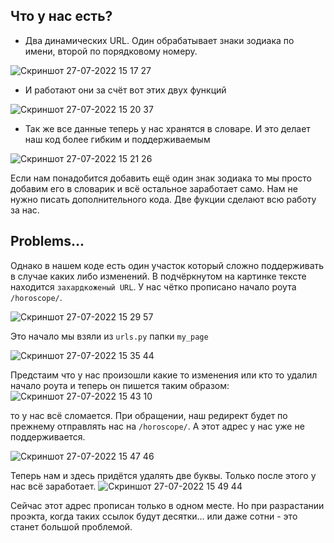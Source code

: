 ## Что у нас есть?
- Два динамических URL. Один обрабатывает знаки зодиака по имени, второй по порядковому номеру.

![Скриншот 27-07-2022 15 17 27](https://user-images.githubusercontent.com/84935915/181244877-a03f9e71-e92e-4dff-bbeb-7caa6d8ddc88.png)

- И работают они за счёт вот этих двух функций

![Скриншот 27-07-2022 15 20 37](https://user-images.githubusercontent.com/84935915/181245329-9ea89ec3-617d-48e7-9757-2706d776f847.png)

- Так же все данные теперь у нас хранятся в словаре. И это делает наш код более гибким и поддерживаемым

![Скриншот 27-07-2022 15 21 26](https://user-images.githubusercontent.com/84935915/181245544-d3b6fb0c-7d02-4eb7-a792-39d9cc0643d3.png)

Если нам понадобится добавить ещё один знак зодиака то мы просто добавим его в словарик и всё остальное заработает само.
Нам не нужно писать дополнительного кода. Две фукции сделают всю работу за нас.

## Problems...
Однако в нашем коде есть один участок который сложно поддерживать в случае каких либо изменений. В подчёркнутом на картинке тексте
находится `захардкоженый URL`. У нас чётко прописано начало роута `/horoscope/`.

![Скриншот 27-07-2022 15 29 57](https://user-images.githubusercontent.com/84935915/181246971-f3f664eb-8475-44fb-aecd-db5940a6621f.png)

Это начало мы взяли из `urls.py` папки `my_page`

![Скриншот 27-07-2022 15 35 44](https://user-images.githubusercontent.com/84935915/181248044-cd8560e0-0c92-42c6-a928-bf248e49e84e.png)

Предстаим что у нас произошли какие то изменения или кто то удалил начало роута и теперь он пишется таким образом:
![Скриншот 27-07-2022 15 43 10](https://user-images.githubusercontent.com/84935915/181249537-807945ac-06be-4a39-844d-ef291294914b.png)

то у нас всё сломается.
При обращении, наш редирект будет по прежнему отправлять нас на `/horoscope/`. А этот адрес у нас уже не поддерживается.

![Скриншот 27-07-2022 15 47 46](https://user-images.githubusercontent.com/84935915/181250328-09562774-016e-42b7-a8ee-f23aca193e10.png)

Теперь нам и здесь придётся удалять две буквы. Только после этого у нас всё заработает.
![Скриншот 27-07-2022 15 49 44](https://user-images.githubusercontent.com/84935915/181250880-83b13be3-b721-4f4c-912c-aa3e27ae930f.png)

Сейчас этот адрес прописан только в одном месте. Но при разрастании проэкта, когда таких ссылок будут десятки... или даже сотни - это станет большой проблемой.









